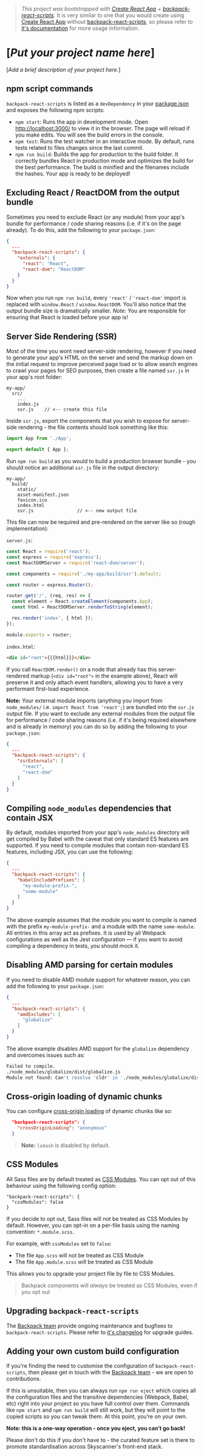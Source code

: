> _This project was bootstrapped with [Create React App](https://github.com/facebook/create-react-app) +
> [backpack-react-scripts](https://github.com/Skyscanner/backpack-react-scripts/tree/master/packages/react-scripts)._
> It is very similar to one that you would create using [Create React App](https://github.com/facebook/create-react-app)
> without [backpack-react-scripts](https://github.com/Skyscanner/backpack-react-scripts/tree/master/packages/react-scripts),
> so please refer to [it's documentation](https://github.com/facebook/create-react-app/blob/master/packages/react-scripts/template/README.md)
> for more usage information.

# [_Put your project name here_]

[_Add a brief description of your project here._]

## npm script commands

`backpack-react-scripts` is listed as a `devDependency` in your [package.json](./package.json) and exposes the following npm scripts:

- `npm start`: Runs the app in development mode. Open [http://localhost:3000/](http://localhost:3000/) to view it in the browser. The page will reload if you make edits. You will see the build errors in the console.
- `npm test`: Runs the test watcher in an interactive mode. By default, runs tests related to files changes since the last commit.
- `npm run build`: Builds the app for production to the build folder. It correctly bundles React in production mode and optimizes the build for the best performance. The build is minified and the filenames include the hashes. Your app is ready to be deployed!

## Excluding React / ReactDOM from the output bundle

Sometimes you need to exclude React (or any module) from your app's bundle for performance / code sharing reasons (i.e. if it's on the page already). To do this, add the following to your `package.json`:

```json
{
  ...
  "backpack-react-scripts": {
    "externals": {
      "react": "React",
      "react-dom": "ReactDOM"
    }
  }
}
```

Now when you run `npm run build`, every `'react'` / `'react-dom'` import is replaced with `window.React` / `window.ReactDOM`. You'll also notice that the output bundle size is dramatically smaller. _Note:_ You are responsible for ensuring that React is loaded before your app is!

## Server Side Rendering (SSR)

Most of the time you wont need server-side rendering, however if you need to generate your app's HTML on the server and send the markup down on the initial request to improve perceived page load or to allow search engines to crawl your pages for SEO purposes, then create a file named `ssr.js` in your app's root folder:

```
my-app/
  src/
    ...
    index.js
    ssr.js    // <-- create this file
```

Inside `ssr.js`, export the components that you wish to expose for server-side rendering - the file contents should look something like this:

```js
import App from './App';

export default { App };
```

Run `npm run build` as you would to build a production browser bundle - you should notice an additional `ssr.js` file in the output directory:

```
my-app/
  build/
    static/
    asset-manifest.json
    favicon.ico
    index.html
    ssr.js                // <-- new output file
```

This file can now be required and pre-rendered on the server like so (rough implementation):

`server.js`:

```js
const React = require('react');
const express = require('express');
const ReactDOMServer = require('react-dom/server');

const components = require('./my-app/build/ssr').default;

const router = express.Router();

router.get('/', (req, res) => {
  const element = React.createElement(components.App);
  const html = ReactDOMServer.renderToString(element);

  res.render('index', { html });
});

module.exports = router;
```

`index.html`:

```html
<div id="root">{{{html}}}</div>
```

If you call `ReactDOM.render()` on a node that already has this server-rendered markup (`<div id="root">` in the example above), React will preserve it and only attach event handlers, allowing you to have a very performant first-load experience.

**Note:** Your external module imports (anything you import from `node_modules/` i.e. `import React from 'react';`) are bundled into the `ssr.js` output file. If you want to exclude any external modules from the output file for performance / code sharing reasons (i.e. if it's being required elsewhere and is already in memory) you can do so by adding the following to your `package.json`:

```json
{
  ...
  "backpack-react-scripts": {
    "ssrExternals": [
      "react",
      "react-dom"
    ]
  }
}
```

## Compiling `node_modules` dependencies that contain JSX

By default, modules imported from your app's `node_modules` directory will get compiled by Babel with the caveat that only standard ES features are supported. If you need to compile modules that contain non-standard ES features, including JSX, you can use the following:

```json
{
  ...
  "backpack-react-scripts": {
    "babelIncludePrefixes": [
      "my-module-prefix-",
      "some-module"
    ]
  }
}
```

The above example assumes that the module you want to compile is named with the prefix `my-module-prefix-` and a module with the name `some-module`. All entries in this array act as prefixes. It is used by all Webpack configurations as well as the Jest configuration — if you want to avoid compiling a dependency in tests, you should mock it.

## Disabling AMD parsing for certain modules

If you need to disable AMD module support for whatever reason, you can add the following to your `package.json`:

```json
{
  ...
  "backpack-react-scripts": {
    "amdExcludes": [
      "globalize"
    ]
  }
}
```

The above example disables AMD support for the `globalize` dependency and overcomes issues such as:

```sh
Failed to compile.
./node_modules/globalize/dist/globalize.js
Module not found: Can't resolve 'cldr' in './node_modules/globalize/dist'
```

## Cross-origin loading of dynamic chunks

You can configure [cross-origin loading](https://webpack.js.org/configuration/output/#output-crossoriginloading) of dynamic chunks like so:

```json
  "backpack-react-scripts": {
    "crossOriginLoading": "anonymous"
  }
```

> **Note:** `lodash` is disabled by default.

## CSS Modules

All Sass files are by default treated as [CSS Modules](https://github.com/css-modules/css-modules). You can opt out of this behaviour using the following config option:

```
"backpack-react-scripts": {
  "cssModules": false
}
```

If you decide to opt out, Sass files will not be treated as CSS Modules by default. However, you can opt-in on a per-file basis using the naming convention: `*.module.scss`.

For example, with `cssModules` set to `false`:

- The file `App.scss` will not be treated as CSS Module
- The file `App.module.scss` _will_ be treated as CSS Module

This allows you to upgrade your project file by file to CSS Modules.

> Backpack components will _always_ be treated as CSS Modules, even if you opt out

## Upgrading `backpack-react-scripts`

The [Backpack team](mailto:backpack@skyscanner.net) provide ongoing maintenance and bugfixes to `backpack-react-scripts`. Please refer to
[it's changelog](https://github.com/Skyscanner/backpack-react-scripts/tree/master/packages/react-scripts/CHANGELOG.md) for upgrade guides.

## Adding your own custom build configuration

If you're finding the need to customise the configuration of `backpack-react-scripts`, then please get in touch with the [Backpack team](mailto:backpack@skyscanner.net) - we are open to contributions.

If this is unsuitable, then you can always run `npm run eject` which copies all the configuration files and the transitive dependencies (Webpack, Babel, etc) right into your project so you have full control over them. Commands like `npm start` and `npm run build` will still work, but they will point to the copied scripts so you can tweak them. At this point, you’re on your own.

**Note: this is a one-way operation - once you eject, you can’t go back!**

Please don't do this if you don't have to - the curated feature set is there to promote standardisation across Skyscanner's front-end stack.
